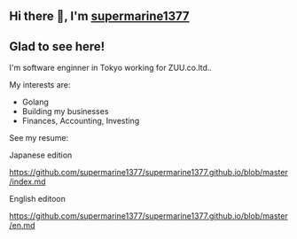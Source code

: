 ## Hi there 👋, I'm [supermarine1377](https://github.com/supermarine1377/)

## Glad to see here!

I'm software enginner in Tokyo working for ZUU.co.ltd..

My interests are:

- Golang
- Building my businesses
- Finances, Accounting, Investing

See my resume: 

Japanese edition

https://github.com/supermarine1377/supermarine1377.github.io/blob/master/index.md

English editoon

https://github.com/supermarine1377/supermarine1377.github.io/blob/master/en.md

<!--
**supermarine1377/supermarine1377** is a ✨ _special_ ✨ repository because its `README.md` (this file) appears on your GitHub profile.

Here are some ideas to get you started:

- 🔭 I’m currently working on ...
- 🌱 I’m currently learning ...
- 👯 I’m looking to collaborate on ...
- 🤔 I’m looking for help with ...
- 💬 Ask me about ...
- 📫 How to reach me: ...
- 😄 Pronouns: ...
- ⚡ Fun fact: ...
-->
